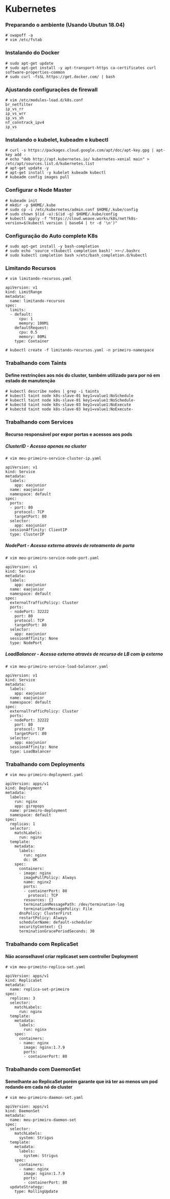 # Kubernetes

### Preparando o ambiente (Usando Ubutun 18.04)

```
# swapoff -a
# vim /etc/fstab
```

### Instalando do Docker

```
# sudo apt-get update
# sudo apt-get install -y apt-transport-https ca-certificates curl software-properties-common
# sudo curl -fsSL https://get.docker.com/ | bash
```

### Ajustando configurações de firewall

```
# vim /etc/modules-load.d/k8s.conf
br_netfilter
ip_vs_rr
ip_vs_wrr
ip_vs_sh
nf_conntrack_ipv4
ip_vs
```

### Instalando o kubelet, kubeadm e kubectl

```
# curl -s https://packages.cloud.google.com/apt/doc/apt-key.gpg | apt-key add -
# echo "deb http://apt.kubernetes.io/ kubernetes-xenial main" > /etc/apt/sources.list.d/kubernetes.list
# apt-get update -y
# apt-get install -y kubelet kubeadm kubectl
# kubeadm config images pull
```

### Configurar o Node Master

```
# kubeadm init
# mkdir -p $HOME/.kube
# sudo cp -i /etc/kubernetes/admin.conf $HOME/.kube/config
# sudo chown $(id -u):$(id -g) $HOME/.kube/config
# kubectl apply -f "https://cloud.weave.works/k8s/net?k8s-version=$(kubectl version | base64 | tr -d '\n')"
```

### Configuração do Auto complete K8s

```
# sudo apt-get install -y bash-completion
# sudo echo 'source <(kubectl completion bash)' >>~/.bashrc
# sudo kubectl completion bash >/etc/bash_completion.d/kubectl
```

### Limitando Recursos

```
# vim limitando-recursos.yaml

apiVersion: v1
kind: LimitRange
metadata:
  name: limitando-recursos
spec:
  limits:
  - default:
      cpu: 1
      memory: 100Mi
    defaultRequest:
      cpu: 0.5
      memory: 80Mi
    type: Container
```

```
# kubectl create -f limitando-recursos.yaml -n primeiro-namespace
```

### Trabalhando com Taints
#### Define restrinções aos nós do cluster, também utilizado para por nó em estado de manutenção

```
# kubectl describe nodes | grep -i taints
# kubectl taint node k8s-slave-01 key1=value1:NoSchedule
# kubectl taint node k8s-slave-01 key1=value1:NoSchedule-
# kubectd taint node k8s-slave-03 key1=value1:NoExecute
# kubectd taint node k8s-slave-03 key1=value1:NoExecute-
```

### Trabalhando com Services
#### Recurso responsável por expor portas e acessos aos pods

##### ClusterID - Acesso apenas no cluster
```
# vim meu-primeiro-service-cluster-ip.yaml

apiVersion: v1
kind: Service
metadata:
  labels:
    app: eaojunior
  name: eaojunior
  namespace: default
spec:
  ports:
  - port: 80
    protocol: TCP
    targetPort: 80
  selector:
    app: eaojunior
  sessionAffinity: ClientIP
  type: ClusterIP
```

##### NodePort - Acesso externo através de roteamento de porta

```
# vim meu-primeiro-service-node-port.yaml

apiVersion: v1
kind: Service
metadata:
  labels:
    app: eaojunior
  name: eaojunior
  namespace: default
spec:
  externalTrafficPolicy: Cluster
  ports:
  - nodePort: 32222
    port: 80
    protocol: TCP
    targetPort: 80
  selector:
    app: eaojunior
  sessionAffinity: None
  type: NodePort
```

##### LoadBalancer - Acesso externo através de recurso de LB com ip externo

```
# vim meu-primeiro-service-load-balancer.yaml

apiVersion: v1
kind: Service
metadata:
  labels:
    app: eaojunior
  name: eaojunior
  namespace: default
spec:
  externalTrafficPolicy: Cluster
  ports:
  - nodePort: 32222
    port: 80
    protocol: TCP
    targetPort: 80
  selector:
    app: eaojunior
  sessionAffinity: None
  type: LoadBalancer
```

### Trabalhando com Deployments

```
# vim meu-primeiro-deployment.yaml

apiVersion: apps/v1
kind: Deployment
metadata:
  labels:
    run: nginx
    app: giropops
  name: primeiro-deployment
  namespace: default
spec:
  replicas: 1
  selector:
    matchLabels:
      run: nginx
  template:
    metadata:
      labels:
        run: nginx
        dc: UK
    spec:
      containers:
      - image: nginx
        imagePullPolicy: Always
        name: nginx2
        ports:
        - containerPort: 80
          protocol: TCP
        resources: {}
        terminationMessagePath: /dev/termination-log
        terminationMessagePolicy: File
      dnsPolicy: ClusterFirst
      restartPolicy: Always
      schedulerName: default-scheduler
      securityContext: {}
      terminationGracePeriodSeconds: 30
```

### Trabalhando com ReplicaSet 
#### Não aconselhavel criar replicaset sem controller Deployment

```
# vim meu-primeito-replica-set.yaml

apiVersion: apps/v1
kind: ReplicaSet
metadata:
  name: replica-set-primeiro
spec:
  replicas: 3
  selector:
    matchLabels:
      run: nginx
  template:
    metadata:
      labels:
        run: nginx
    spec:
      containers:
      - name: nginx
        image: nginx:1.7.9
        ports:
        - containerPort: 80
```

### Trabalhando com DaemonSet
#### Semelhante ao ReplicaSet porém garante que irá ter ao menos um pod rodando em cada nó do cluster

```
# vim meu-primeiro-daemon-set.yaml

apiVersion: apps/v1
kind: DaemonSet
metadata:
  name: meu-primeiro-daemon-set
spec:
  selector:
    matchLabels:
      system: Strigus
  template:
    metadata:
      labels:
        system: Strigus
    spec:
      containers:
      - name: nginx
        image: nginx:1.7.9
        ports:
        - containerPort: 80
  updateStrategy:
    type: RollingUpdate
```